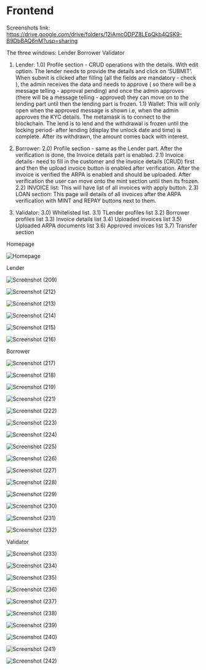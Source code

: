 # Frontend

Screenshots link: https://drive.google.com/drive/folders/12iAmcODPZ8LEpQkb4QSK9-B9DbBAQ6nM?usp=sharing

The three windows:
Lender
Borrower
Validator

 1. Lender:
	1.0) Profile section - CRUD operations with the details. With edit option. 
The lender needs to provide the details and click on ‘SUBMIT’. When submit is clicked after filling (all the fields are mandatory - check ),  the admin receives the data and needs to approve ( so there will be a message telling - approval pending) and once the admin approves (there will be a message telling - approved) they can move on to the lending part until then the lending part is frozen.
1.1) Wallet: This will only open when the approved message is shown i.e, when the admin approves the KYC details. The metamask is to connect to the blockchain. The lend is to lend and the withdrawal is frozen until the locking period- after lending (display the unlock date and time) is complete. After its withdrawn, the amount comes back with interest.

  2. Borrower:
	2.0) Profile section - same as the Lender part. After the verification is done, the Invoice details part is enabled.
	2.1) Invoice details- need to fill in the customer and the invoice details (CRUD) first and then the upload invoice button is enabled after verification. After the invoice is verified the ARPA is enabled and should be uploaded. After verification the user can move onto the mint section until then its frozen.
  2.2) INVOICE list: This will have list of all invoices with apply button.
  2.3) LOAN section: This page will details of all invoices  after the ARPA verification with MINT and REPAY buttons next to them.
 
 3. Validator: 
	3.0) Whitelisted list.
	3.1) TLender profiles list
	3.2) Borrower profiles list
	3.3) Invoice details list
	3.4) Uploaded invoices list
	3.5) Uploaded ARPA documents list
	3.6) Approved invoices list
	3.7) Transfer section


Homepage

![Homepage](https://user-images.githubusercontent.com/68725634/164600193-3af10e6f-3d2d-49fd-a516-f51f9241b555.png)


Lender

![Screenshot (209)](https://user-images.githubusercontent.com/68725634/164603015-6763dc7e-110b-4064-83d3-6714a36c118f.png)

![Screenshot (212)](https://user-images.githubusercontent.com/68725634/164603117-64321292-8737-48cc-bbce-da6cbee2aecc.png)

![Screenshot (213)](https://user-images.githubusercontent.com/68725634/164603179-ff9874a1-4574-46d6-b1ff-45df233d6ca2.png)

![Screenshot (214)](https://user-images.githubusercontent.com/68725634/164603212-93cfac36-ba29-40b9-9e61-54e2f265d10a.png)

![Screenshot (215)](https://user-images.githubusercontent.com/68725634/164603247-56db29d7-be2b-496e-b267-f7f94e967c1b.png)

![Screenshot (216)](https://user-images.githubusercontent.com/68725634/164603254-9504226e-aef8-457a-8b70-aef9680c91d3.png)


Borrower

![Screenshot (217)](https://user-images.githubusercontent.com/68725634/164601836-f153c51d-0177-4a90-ae5e-b9d86b0b7f7b.png)

![Screenshot (218)](https://user-images.githubusercontent.com/68725634/164601976-e0ad7f1a-a47e-4c2e-8cf6-42971677e90a.png)

![Screenshot (219)](https://user-images.githubusercontent.com/68725634/164602055-5ed93e20-43e8-4793-8c83-dcd8acc07be9.png)

![Screenshot (221)](https://user-images.githubusercontent.com/68725634/164602080-711352cf-8aa3-4520-9f4c-aa5486fe7274.png)

![Screenshot (222)](https://user-images.githubusercontent.com/68725634/164602097-60eba153-e412-4dea-9e83-80109aa83cd0.png)

![Screenshot (223)](https://user-images.githubusercontent.com/68725634/164602111-119239c3-fdaa-4c5f-ae53-526c329f4d58.png)

![Screenshot (224)](https://user-images.githubusercontent.com/68725634/164602134-b6d18231-bcf8-4562-80cd-9983126a5216.png)

![Screenshot (225)](https://user-images.githubusercontent.com/68725634/164602145-9ceba63c-a304-4fb8-bdc6-09f526051c25.png)

![Screenshot (226)](https://user-images.githubusercontent.com/68725634/164602159-14273711-49bc-4640-98fd-dd84f7c488f9.png)

![Screenshot (227)](https://user-images.githubusercontent.com/68725634/164602175-97e1f46b-2a14-47d8-9491-7a5bd28fb200.png)

![Screenshot (228)](https://user-images.githubusercontent.com/68725634/164602257-b2596fba-3d45-4b2e-a589-f1f6d78a7baa.png)

![Screenshot (229)](https://user-images.githubusercontent.com/68725634/164602286-bd34666f-d4c9-4ed5-ab41-b4aa0e55bebc.png)

![Screenshot (230)](https://user-images.githubusercontent.com/68725634/164602568-5e487438-93af-49c3-aab0-641d22b78fae.png)

![Screenshot (231)](https://user-images.githubusercontent.com/68725634/164602313-1532a496-1029-48a9-9a12-a244d1ab70e6.png)

![Screenshot (232)](https://user-images.githubusercontent.com/68725634/164602334-534d3dce-b19a-4a34-8ebc-6c17180f2b5a.png)


Validator

![Screenshot (233)](https://user-images.githubusercontent.com/68725634/164603321-6f0ffccf-2002-45c9-ba2e-0d9bdcf13505.png)

![Screenshot (234)](https://user-images.githubusercontent.com/68725634/164603396-03ca5e12-e2f5-49fe-b2f8-5b936de4b7b6.png)

![Screenshot (235)](https://user-images.githubusercontent.com/68725634/164603401-73a6b01b-e012-43d0-a327-388e391b07c3.png)

![Screenshot (236)](https://user-images.githubusercontent.com/68725634/164603420-69a235b5-8c03-4b82-ae15-54649ea0a0af.png)

![Screenshot (237)](https://user-images.githubusercontent.com/68725634/164603434-9a6d3d06-33fe-44bf-b29b-7751cfcb7022.png)

![Screenshot (238)](https://user-images.githubusercontent.com/68725634/164603437-438d43a6-1e41-4561-9319-4fc0bb0e4150.png)

![Screenshot (239)](https://user-images.githubusercontent.com/68725634/164603449-570829db-c159-4eb1-9ccb-55c90637ba70.png)

![Screenshot (240)](https://user-images.githubusercontent.com/68725634/164603458-1d9fba23-eeb1-4932-a7f1-2a8e86485544.png)

![Screenshot (241)](https://user-images.githubusercontent.com/68725634/164603467-f84a17f9-8822-47a2-98b6-b727deb70e80.png)

![Screenshot (242)](https://user-images.githubusercontent.com/68725634/164603480-12927243-1a1b-4cc0-b573-e3913b14f539.png)



